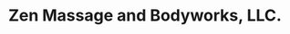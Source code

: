 ---
title: "Zen Massage and Bodyworks, LLC."
url: /charlestown/zen-massage-and-bodyworks-llc/
shop: Massage
---